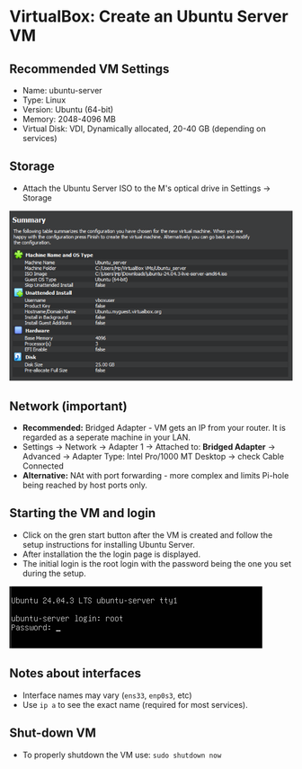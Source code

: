 # VirtualBox: Create an Ubuntu Server VM

## Recommended VM Settings
- Name: ubuntu-server
- Type: Linux
- Version: Ubuntu (64-bit)
- Memory: 2048-4096 MB
- Virtual Disk: VDI, Dynamically allocated, 20-40 GB (depending on services)

## Storage
- Attach the Ubuntu Server ISO to the M's optical drive in Settings -> Storage

![VirtualBox-VM-settings](./screenshots/vm-settings.png)

## Network (important)
- **Recommended:** Bridged Adapter - VM gets an IP from your router. It is regarded as a seperate machine in your LAN.
- Settings -> Network -> Adapter 1 -> Attached to: **Bridged Adapter** -> Advanced -> Adapter Type: Intel Pro/1000 MT Desktop -> check Cable Connected
- **Alternative:** NAt with port forwarding - more complex and limits Pi-hole being reached by host ports only.

## Starting the VM and login
- Click on the gren start button after the VM is created and follow the setup instructions for installing Ubuntu Server.
- After installation the the login page is displayed.
- The initial login is the root login with the password being the one you set during the setup.

![Ubuntu-login](./screenshots/vm-login.png)

## Notes about interfaces
- Interface names may vary (`ens33`, `enp0s3`, etc)
- Use `ip a` to see the exact name (required for most services).

## Shut-down VM 
- To properly shutdown the VM use: `sudo shutdown now`
